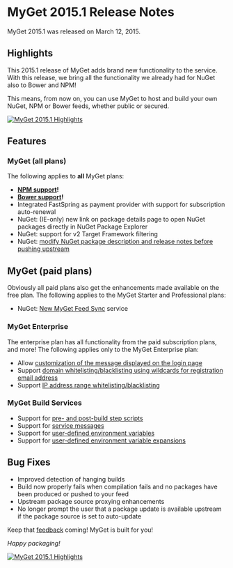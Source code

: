 # MyGet 2015.1 Release Notes

MyGet 2015.1 was released on March 12, 2015.

## Highlights

This 2015.1 release of MyGet adds brand new functionality to the service. With this release, we bring all the functionality we already had for NuGet also to Bower and NPM!

This means, from now on, you can use MyGet to host and build your own NuGet, NPM or Bower feeds, whether public or secured.

<a href="https://www.myget.org">
	<img src="Images\MyGet-2.0-highlights2.png" alt="MyGet 2015.1 Highlights" />
</a>

## Features

### MyGet (all plans)

The following applies to **all** MyGet plans:

* **[NPM support](../reference/myget-npm-support)!**
* **[Bower support](../reference/myget-bower-support)!**
* Integrated FastSpring as payment provider with support for subscription auto-renewal
* NuGet: (IE-only) new link on package details page to open NuGet packages directly in NuGet Package Explorer
* NuGet: support for v2 Target Framework filtering
* NuGet: [modify NuGet package description and release notes before pushing upstream](https://blog.myget.org/post/2015/01/13/modify-nuget-package-description-and-release-notes-before-pushing-upstream.aspx)

## MyGet (paid plans)

Obviously all paid plans also get the enhancements made available on the free plan.
The following applies to the MyGet Starter and Professional plans:

* NuGet: [New MyGet Feed Sync](../reference/feed-sync) service

### MyGet Enterprise

The enterprise plan has all functionality from the paid subscription plans, and more!
The following applies only to the MyGet Enterprise plan:

* Allow [customization of the message displayed on the login page](../reference/myget-enterprise#Login_page)
* Support [domain whitelisting/blacklisting using wildcards for registration email address](../reference/myget-enterprise#Registration)
* Support [IP address range whitelisting/blacklisting](../reference/myget-enterprise#IP_security)

### MyGet Build Services
* Support for [pre- and post-build step scripts](../reference/build-services#Pre-_and_post-build_steps)
* Support for [service messages](../reference/build-services#Service_Messages)
* Support for [user-defined environment variables](../reference/build-services#User-defined_environment_variables)
* Support for [user-defined environment variable expansions](../reference/build-services#User-defined_environment_variable_expansions)

## Bug Fixes
* Improved detection of hanging builds
* Build now properly fails when compilation fails and no packages have been produced or pushed to your feed
* Upstream package source proxying enhancements
* No longer prompt the user that a package update is available upstream if the package source is set to auto-update

Keep that [feedback](https://myget.uservoice.com/) coming! MyGet is built for you!

_Happy packaging!_

<a href="https://www.myget.org">
	<img src="Images\MyGet-2.0-highlights.png" alt="MyGet 2015.1 Highlights" />
</a>
